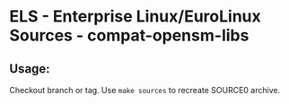 # ELS - Enterprise Linux/EuroLinux Sources - compat-opensm-libs
 
## Usage:
  Checkout branch or tag. Use `make sources` to recreate  SOURCE0 archive.
